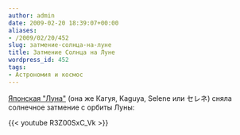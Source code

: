 ```yaml
---
author: admin
date: 2009-02-20 18:39:07+00:00
aliases:
- /2009/02/20/452
slug: затмение-солнца-на-луне
title: Затмение Солнца на Луне
wordpress_id: 452
tags:
- Астрономия и космос
---
```


[Японская "Луна"](http://www.kaguya.jaxa.jp/index_e.htm) (она же Кагуя, Kaguya, Selene или セレネ) сняла солнечное затмение с орбиты Луны:

{{< youtube R3Z00SxC_Vk >}}
